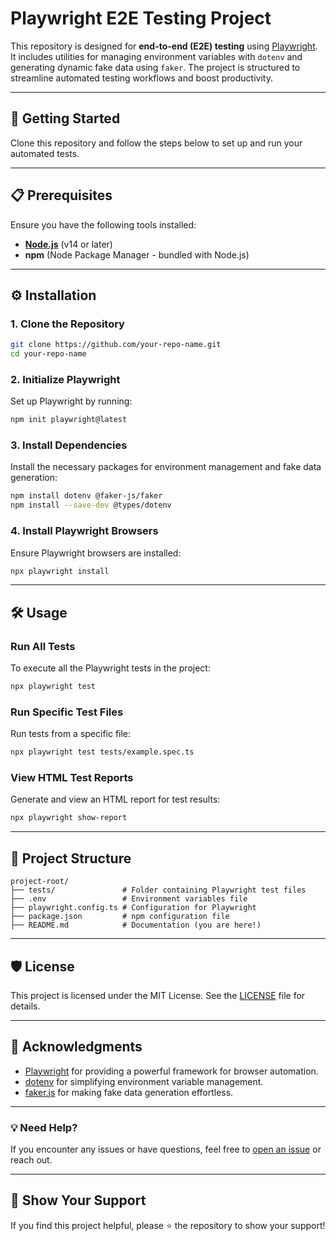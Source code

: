 
# Playwright E2E Testing Project

This repository is designed for **end-to-end (E2E) testing** using [Playwright](https://playwright.dev/). It includes utilities 
for managing environment variables with `dotenv` and generating dynamic fake data using `faker`. The project is structured to streamline 
automated testing workflows and boost productivity.

---

## 🚀 Getting Started

Clone this repository and follow the steps 
below to set up and run your automated tests.

---

## 📋 Prerequisites

Ensure you have the following tools installed:

- **[Node.js](https://nodejs.org/)** (v14 or later)
- **npm** (Node Package Manager - bundled with Node.js)

---

## ⚙️ Installation

### 1. Clone the Repository

```bash
git clone https://github.com/your-repo-name.git
cd your-repo-name
```

### 2. Initialize Playwright

Set up Playwright by running:

```bash
npm init playwright@latest
```


### 3. Install Dependencies

Install the necessary packages for environment management and fake data generation:

```bash
npm install dotenv @faker-js/faker
npm install --save-dev @types/dotenv
```

### 4. Install Playwright Browsers

Ensure Playwright browsers are installed:

```bash
npx playwright install
```

---

## 🛠️ Usage

### Run All Tests

To execute all the Playwright tests in the project:

```bash
npx playwright test
```

### Run Specific Test Files

Run tests from a specific file:

```bash
npx playwright test tests/example.spec.ts
```

### View HTML Test Reports

Generate and view an HTML report for test results:

```bash
npx playwright show-report
```

---

## 📂 Project Structure

```plaintext
project-root/
├── tests/               # Folder containing Playwright test files
├── .env                 # Environment variables file
├── playwright.config.ts # Configuration for Playwright
├── package.json         # npm configuration file
├── README.md            # Documentation (you are here!)
```

---

## 🛡️ License

This project is licensed under the MIT License. See the [LICENSE](LICENSE) file for details.

---

## 📜 Acknowledgments

- [Playwright](https://playwright.dev/) for providing a powerful framework for browser automation.
- [dotenv](https://www.npmjs.com/package/dotenv) for simplifying environment variable management.
- [faker.js](https://github.com/faker-js/faker) for making fake data generation effortless.

---

### 💡 Need Help?

If you encounter any issues or have questions, feel free to [open an issue](https://github.com/your-repo-name/issues) or reach out.

---

## 🌟 Show Your Support

If you find this project helpful, please ⭐ the repository to show your support!
